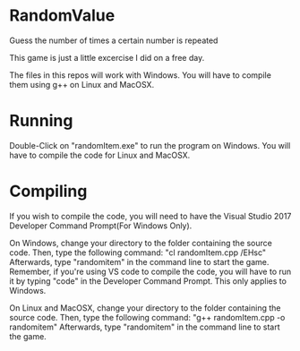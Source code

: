 # RandomValue
Guess the number of times a certain number is repeated

This game is just a little excercise I did on a free day.

The files in this repos will work with Windows. You will have to compile them using g++ on Linux and MacOSX.

# Running
Double-Click on "randomItem.exe" to run the program on Windows. You will have to compile the code for Linux and MacOSX.

# Compiling
If you wish to compile the code, you will need to have the Visual Studio 2017 Developer Command Prompt(For Windows Only).

On Windows, change your directory to the folder containing the source code. Then, type the following command: "cl randomItem.cpp /EHsc" Afterwards, type "randomitem" in the command line to start the game. Remember, if you're using VS code to compile the code, you will have to run it by typing "code" in the Developer Command Prompt. This only applies to Windows.

On Linux and MacOSX, change your directory to the folder containing the source code. Then, type the following command: "g++ randomItem.cpp -o randomitem" Afterwards, type "randomitem" in the command line to start the game.
